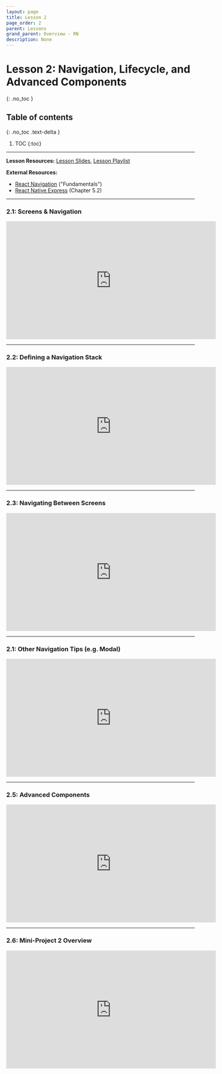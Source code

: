 ```yaml
---
layout: page
title: Lesson 2
page_order: 2
parent: Lessons
grand_parent: Overview - RN
description: None
---
```


# Lesson 2: Navigation, Lifecycle, and Advanced Components
{: .no_toc }

## Table of contents
{: .no_toc .text-delta }

1. TOC
{:toc}

---

**Lesson Resources:** [Lesson Slides](https://docs.google.com/presentation/d/1ymPWVwION9YCh8BJl1qNZijPzadlQUl8-epsSWXfzUU/edit), [Lesson Playlist](https://www.youtube.com/watch?v=zUty7iDFpf4&list=PLKvGWBzwCeFzcHo3vqVFlZ8KrLgis34oP&index=1)

**External Resources:**

- [React Navigation](https://reactnavigation.org/docs/getting-started) ("Fundamentals")
- [React Native Express](https://www.reactnative.express/app/navigation) (Chapter 5.2)

---

### 2.1: Screens & Navigation

<iframe width="560" height="315" src="https://www.youtube.com/embed/zUty7iDFpf4" frameborder="0" allow="accelerometer; clipboard-write; encrypted-media; gyroscope; picture-in-picture" allowfullscreen></iframe>

---

### 2.2: Defining a Navigation Stack

<iframe width="560" height="315" src="https://www.youtube.com/embed/tTYy2nuy7KE" frameborder="0" allow="accelerometer; clipboard-write; encrypted-media; gyroscope; picture-in-picture" allowfullscreen></iframe>

---

### 2.3: Navigating Between Screens

<iframe width="560" height="315" src="https://www.youtube.com/embed/aeyvpYzMF8k" frameborder="0" allow="accelerometer; clipboard-write; encrypted-media; gyroscope; picture-in-picture" allowfullscreen></iframe>

---

### 2.1: Other Navigation Tips (e.g. Modal)

<iframe width="560" height="315" src="https://www.youtube.com/embed/wTY4oILEv3M" frameborder="0" allow="accelerometer; clipboard-write; encrypted-media; gyroscope; picture-in-picture" allowfullscreen></iframe>

---

### 2.5: Advanced Components

<iframe width="560" height="315" src="https://www.youtube.com/embed/Ku7gTDdxepI" frameborder="0" allow="accelerometer; clipboard-write; encrypted-media; gyroscope; picture-in-picture" allowfullscreen></iframe>

---

### 2.6: Mini-Project 2 Overview

<iframe width="560" height="315" src="https://www.youtube.com/embed/hzqAyOzbB20" frameborder="0" allow="accelerometer; clipboard-write; encrypted-media; gyroscope; picture-in-picture" allowfullscreen></iframe>

